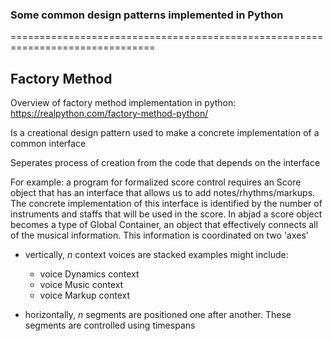 ### Some common design patterns implemented in Python ###
===============================================================================

## Factory Method

Overview of factory method implementation in python: 
<https://realpython.com/factory-method-python/>


 Is a creational design pattern used to make a concrete implementation of a
 common interface 
 
 Seperates process of creation from the code that depends on the interface

 For example: 
     a program for formalized score control requires an Score object that has 
     an interface that allows us to add notes/rhythms/markups. The concrete 
     implementation of this interface is identified by the number of
     instruments and staffs that will be used in the score.
     In abjad a score object becomes a type of Global Container, an object that
     effectively connects all of the musical information. This information is
     coordinated on two 'axes' 

 + vertically, *n* context voices are stacked examples might include: 
   - voice Dynamics context
   - voice Music context
   - voice Markup context

 + horizontally, *n* segments are positioned one after another. These segments
   are controlled using timespans
